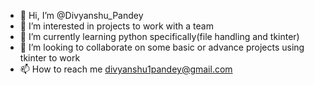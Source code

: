- 👋 Hi, I’m @Divyanshu_Pandey
- 👀 I’m interested in projects to work with a team
- 🌱 I’m currently learning python specifically(file handling and tkinter)
- 💞️ I’m looking to collaborate on some basic or advance projects using tkinter to work
- 📫 How to reach me divyanshu1pandey@gmail.com

<!---
Divyanshu-Kun/Divyanshu-Kun is a ✨ special ✨ repository because its `README.md` (this file) appears on your GitHub profile.
You can click the Preview link to take a look at your changes.
--->
